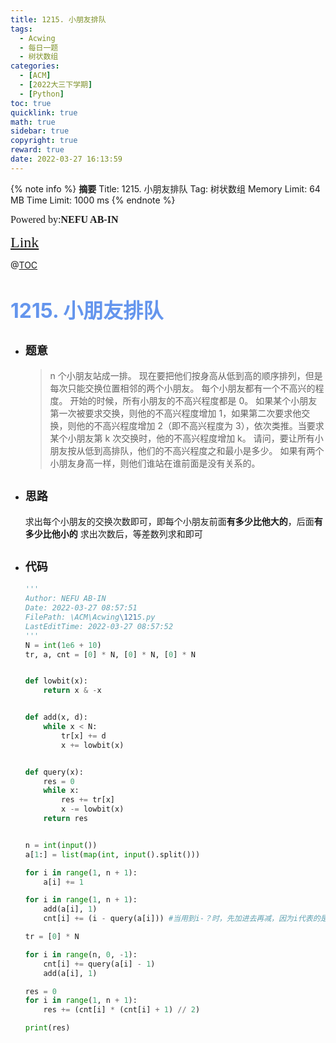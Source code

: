 ```yaml
---
title: 1215. 小朋友排队
tags:
  - Acwing
  - 每日一题
  - 树状数组
categories:
  - [ACM]
  - [2022大三下学期]
  - [Python]
toc: true
quicklink: true
math: true
sidebar: true
copyright: true
reward: true
date: 2022-03-27 16:13:59
---
```



{% note info %}
**摘要**
Title: 1215. 小朋友排队
Tag: 树状数组
Memory Limit: 64 MB
Time Limit: 1000 ms
{% endnote %}
<!-- more -->

<font size=3 face=楷体>Powered by:**NEFU AB-IN**</font>

<font color=#FFA500 size=5 face=楷体>[Link](https://www.acwing.com/problem/content/1217/)</font>

@[TOC](文章目录)

# <font color=#6495ED size=6>1215. 小朋友排队</font>

* ## <font size=4 face=粗体>题意</font>

  >n 个小朋友站成一排。
  >现在要把他们按身高从低到高的顺序排列，但是每次只能交换位置相邻的两个小朋友。
  >每个小朋友都有一个不高兴的程度。
  >开始的时候，所有小朋友的不高兴程度都是 0。
  >如果某个小朋友第一次被要求交换，则他的不高兴程度增加 1，如果第二次要求他交换，则他的不高兴程度增加 2（即不高兴程度为 3），依次类推。当要求某个小朋友第 k 次交换时，他的不高兴程度增加 k。
  >请问，要让所有小朋友按从低到高排队，他们的不高兴程度之和最小是多少。
  >如果有两个小朋友身高一样，则他们谁站在谁前面是没有关系的。

* ## <font size=4 face=粗体>思路</font>

  求出每个小朋友的交换次数即可，即每个小朋友前面**有多少比他大的**，后面**有多少比他小的**
  求出次数后，等差数列求和即可

* ## <font size=4 face=粗体>代码</font>

  ```python
  '''
  Author: NEFU AB-IN
  Date: 2022-03-27 08:57:51
  FilePath: \ACM\Acwing\1215.py
  LastEditTime: 2022-03-27 08:57:52
  '''
  N = int(1e6 + 10)
  tr, a, cnt = [0] * N, [0] * N, [0] * N


  def lowbit(x):
      return x & -x


  def add(x, d):
      while x < N:
          tr[x] += d
          x += lowbit(x)


  def query(x):
      res = 0
      while x:
          res += tr[x]
          x -= lowbit(x)
      return res


  n = int(input())
  a[1:] = list(map(int, input().split()))

  for i in range(1, n + 1):
      a[i] += 1

  for i in range(1, n + 1):
      add(a[i], 1)
      cnt[i] += (i - query(a[i])) #当用到i-？时，先加进去再减，因为i代表的是目前树中有多少元素

  tr = [0] * N

  for i in range(n, 0, -1):
      cnt[i] += query(a[i] - 1)
      add(a[i], 1)

  res = 0
  for i in range(1, n + 1):
      res += (cnt[i] * (cnt[i] + 1) // 2)

  print(res)
  ```